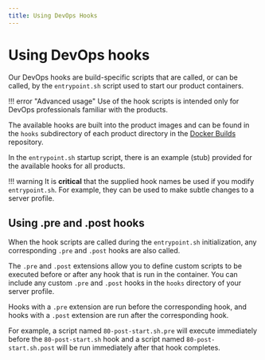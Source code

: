 ```yaml
---
title: Using DevOps Hooks
---
```

# Using DevOps hooks

Our DevOps hooks are build-specific scripts that are called, or can be called, by the `entrypoint.sh` script used to start our product containers.

!!! error "Advanced usage"
    Use of the hook scripts is intended only for DevOps professionals familiar with the products.

The available hooks are built into the product images and can be found in the `hooks` subdirectory of each product directory in the [Docker Builds](https://github.com/pingidentity/pingidentity-docker-builds) repository.

In the `entrypoint.sh` startup script, there is an example (stub) provided for the available hooks for all products.

!!! warning
    It is **critical** that the supplied hook names be used if you modify `entrypoint.sh`. For example, they can be used to make subtle changes to a server profile.

## Using .pre and .post hooks

When the hook scripts are called during the `entrypoint.sh` initialization, any corresponding `.pre` and `.post` hooks are also called.

The `.pre` and `.post` extensions allow you to define custom scripts to be executed before or after any hook that is run in the container. You can include any custom `.pre` and `.post` hooks in the `hooks` directory of your server profile.

Hooks with a `.pre` extension are run before the corresponding hook, and hooks with a `.post` extension are run after the corresponding hook.

For example, a script named `80-post-start.sh.pre` will execute immediately before the `80-post-start.sh` hook and a script named `80-post-start.sh.post` will be run immediately after that hook completes.
